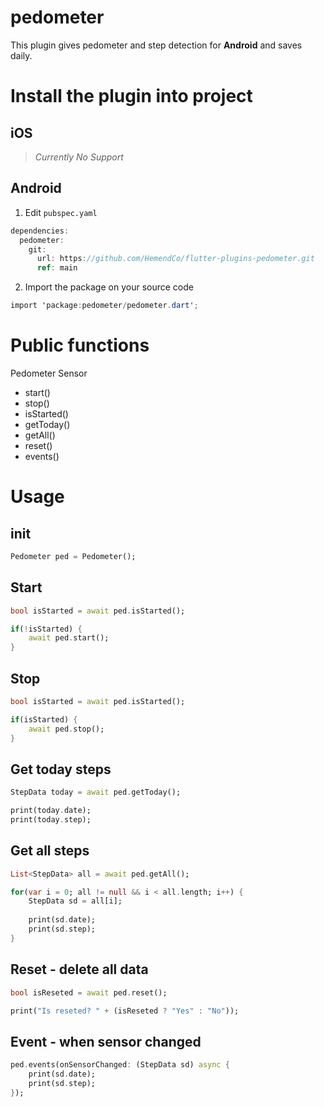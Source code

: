 # pedometer

This plugin gives pedometer and step detection for **Android** and saves daily.

# Install the plugin into project
## iOS
> *Currently No Support*

## Android
1. Edit `pubspec.yaml`
```csharp
dependencies:
  pedometer:
    git:
      url: https://github.com/HemendCo/flutter-plugins-pedometer.git
      ref: main
```
2. Import the package on your source code
```csharp
import 'package:pedometer/pedometer.dart';
```

# Public functions
Pedometer Sensor
* start()
* stop()
* isStarted()
* getToday()
* getAll()
* reset()
* events()

# Usage

## init

```dart
Pedometer ped = Pedometer();
```

## Start

```dart
bool isStarted = await ped.isStarted();

if(!isStarted) {
    await ped.start();
}
```

## Stop

```dart
bool isStarted = await ped.isStarted();

if(isStarted) {
    await ped.stop();
}
```


## Get today steps

```dart
StepData today = await ped.getToday();

print(today.date);
print(today.step);
```


## Get all steps
```dart
List<StepData> all = await ped.getAll();

for(var i = 0; all != null && i < all.length; i++) {
    StepData sd = all[i];
    
    print(sd.date);
    print(sd.step);
}
```

## Reset - delete all data

```dart
bool isReseted = await ped.reset();

print("Is reseted? " + (isReseted ? "Yes" : "No"));
```

## Event - when sensor changed

```dart
ped.events(onSensorChanged: (StepData sd) async {
    print(sd.date);
    print(sd.step);
});
```